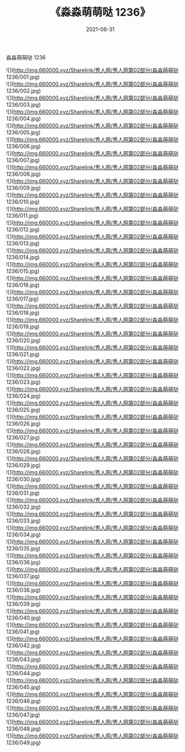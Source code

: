 ﻿---
layout: post
title:  《淼淼萌萌哒 1236》
date:   2021-08-31
img: http://img.660000.xyz/Sharelink/秀人网/秀人网第02部分/淼淼萌萌哒 1236/000.jpg
categories: [美女, 清纯, 唯美]
---

淼淼萌萌哒 1236

  ![](http://img.660000.xyz/Sharelink/秀人网/秀人网第02部分/淼淼萌萌哒 1236/001.jpg) <br> ![](http://img.660000.xyz/Sharelink/秀人网/秀人网第02部分/淼淼萌萌哒 1236/002.jpg) <br> ![](http://img.660000.xyz/Sharelink/秀人网/秀人网第02部分/淼淼萌萌哒 1236/003.jpg) <br> ![](http://img.660000.xyz/Sharelink/秀人网/秀人网第02部分/淼淼萌萌哒 1236/004.jpg) <br> ![](http://img.660000.xyz/Sharelink/秀人网/秀人网第02部分/淼淼萌萌哒 1236/005.jpg) <br> ![](http://img.660000.xyz/Sharelink/秀人网/秀人网第02部分/淼淼萌萌哒 1236/006.jpg) <br> ![](http://img.660000.xyz/Sharelink/秀人网/秀人网第02部分/淼淼萌萌哒 1236/007.jpg) <br> ![](http://img.660000.xyz/Sharelink/秀人网/秀人网第02部分/淼淼萌萌哒 1236/008.jpg) <br> ![](http://img.660000.xyz/Sharelink/秀人网/秀人网第02部分/淼淼萌萌哒 1236/009.jpg) <br> ![](http://img.660000.xyz/Sharelink/秀人网/秀人网第02部分/淼淼萌萌哒 1236/010.jpg) <br> ![](http://img.660000.xyz/Sharelink/秀人网/秀人网第02部分/淼淼萌萌哒 1236/011.jpg) <br> ![](http://img.660000.xyz/Sharelink/秀人网/秀人网第02部分/淼淼萌萌哒 1236/012.jpg) <br> ![](http://img.660000.xyz/Sharelink/秀人网/秀人网第02部分/淼淼萌萌哒 1236/013.jpg) <br> ![](http://img.660000.xyz/Sharelink/秀人网/秀人网第02部分/淼淼萌萌哒 1236/014.jpg) <br> ![](http://img.660000.xyz/Sharelink/秀人网/秀人网第02部分/淼淼萌萌哒 1236/015.jpg) <br> ![](http://img.660000.xyz/Sharelink/秀人网/秀人网第02部分/淼淼萌萌哒 1236/016.jpg) <br> ![](http://img.660000.xyz/Sharelink/秀人网/秀人网第02部分/淼淼萌萌哒 1236/017.jpg) <br> ![](http://img.660000.xyz/Sharelink/秀人网/秀人网第02部分/淼淼萌萌哒 1236/018.jpg) <br> ![](http://img.660000.xyz/Sharelink/秀人网/秀人网第02部分/淼淼萌萌哒 1236/019.jpg) <br> ![](http://img.660000.xyz/Sharelink/秀人网/秀人网第02部分/淼淼萌萌哒 1236/020.jpg) <br> ![](http://img.660000.xyz/Sharelink/秀人网/秀人网第02部分/淼淼萌萌哒 1236/021.jpg) <br> ![](http://img.660000.xyz/Sharelink/秀人网/秀人网第02部分/淼淼萌萌哒 1236/022.jpg) <br> ![](http://img.660000.xyz/Sharelink/秀人网/秀人网第02部分/淼淼萌萌哒 1236/023.jpg) <br> ![](http://img.660000.xyz/Sharelink/秀人网/秀人网第02部分/淼淼萌萌哒 1236/024.jpg) <br> ![](http://img.660000.xyz/Sharelink/秀人网/秀人网第02部分/淼淼萌萌哒 1236/025.jpg) <br> ![](http://img.660000.xyz/Sharelink/秀人网/秀人网第02部分/淼淼萌萌哒 1236/026.jpg) <br> ![](http://img.660000.xyz/Sharelink/秀人网/秀人网第02部分/淼淼萌萌哒 1236/027.jpg) <br> ![](http://img.660000.xyz/Sharelink/秀人网/秀人网第02部分/淼淼萌萌哒 1236/028.jpg) <br> ![](http://img.660000.xyz/Sharelink/秀人网/秀人网第02部分/淼淼萌萌哒 1236/029.jpg) <br> ![](http://img.660000.xyz/Sharelink/秀人网/秀人网第02部分/淼淼萌萌哒 1236/030.jpg) <br> ![](http://img.660000.xyz/Sharelink/秀人网/秀人网第02部分/淼淼萌萌哒 1236/031.jpg) <br> ![](http://img.660000.xyz/Sharelink/秀人网/秀人网第02部分/淼淼萌萌哒 1236/032.jpg) <br> ![](http://img.660000.xyz/Sharelink/秀人网/秀人网第02部分/淼淼萌萌哒 1236/033.jpg) <br> ![](http://img.660000.xyz/Sharelink/秀人网/秀人网第02部分/淼淼萌萌哒 1236/034.jpg) <br> ![](http://img.660000.xyz/Sharelink/秀人网/秀人网第02部分/淼淼萌萌哒 1236/035.jpg) <br> ![](http://img.660000.xyz/Sharelink/秀人网/秀人网第02部分/淼淼萌萌哒 1236/036.jpg) <br> ![](http://img.660000.xyz/Sharelink/秀人网/秀人网第02部分/淼淼萌萌哒 1236/037.jpg) <br> ![](http://img.660000.xyz/Sharelink/秀人网/秀人网第02部分/淼淼萌萌哒 1236/038.jpg) <br> ![](http://img.660000.xyz/Sharelink/秀人网/秀人网第02部分/淼淼萌萌哒 1236/039.jpg) <br> ![](http://img.660000.xyz/Sharelink/秀人网/秀人网第02部分/淼淼萌萌哒 1236/040.jpg) <br> ![](http://img.660000.xyz/Sharelink/秀人网/秀人网第02部分/淼淼萌萌哒 1236/041.jpg) <br> ![](http://img.660000.xyz/Sharelink/秀人网/秀人网第02部分/淼淼萌萌哒 1236/042.jpg) <br> ![](http://img.660000.xyz/Sharelink/秀人网/秀人网第02部分/淼淼萌萌哒 1236/043.jpg) <br> ![](http://img.660000.xyz/Sharelink/秀人网/秀人网第02部分/淼淼萌萌哒 1236/044.jpg) <br> ![](http://img.660000.xyz/Sharelink/秀人网/秀人网第02部分/淼淼萌萌哒 1236/045.jpg) <br> ![](http://img.660000.xyz/Sharelink/秀人网/秀人网第02部分/淼淼萌萌哒 1236/046.jpg) <br> ![](http://img.660000.xyz/Sharelink/秀人网/秀人网第02部分/淼淼萌萌哒 1236/047.jpg) <br> ![](http://img.660000.xyz/Sharelink/秀人网/秀人网第02部分/淼淼萌萌哒 1236/048.jpg) <br> ![](http://img.660000.xyz/Sharelink/秀人网/秀人网第02部分/淼淼萌萌哒 1236/049.jpg) <br>